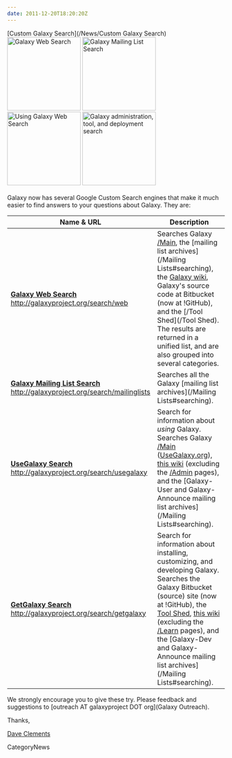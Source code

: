 ```yaml
---
date: 2011-12-20T18:20:20Z
---
```

<div class='newsItemHeader'>[Custom Galaxy Search](/News/Custom Galaxy Search)</div>

<div class='center'>
<a href='http://galaxyproject.org/search/web'><img src='/Images/Logos/GalaxyWebSearch.png' alt='Galaxy Web Search' width="170" /></a> <a href='http://galaxyproject.org/search/mailinglists'><img src='/Images/Logos/GalaxyMailingListSearch.png' alt='Galaxy Mailing List Search' width="170" /></a> <a href='http://galaxyproject.org/search/usegalaxy'><img src='/Images/Logos/UseGalaxySearch.png' alt='Using Galaxy Web Search' width="170" /></a> <a href='http://galaxyproject.org/search/getgalaxy'><img src='/Images/Logos/GetGalaxySearch.png' alt='Galaxy administration, tool, and deployment search' width="170" /></a>
</div>
<br />
Galaxy now has several Google Custom Search engines that make it much easier to find answers to your questions about Galaxy.  They are:

| Name & URL |  Description  | 
| ---------- | ------------ | 
| **[Galaxy Web Search](http://galaxyproject.org/search/web)**<br />http://galaxyproject.org/search/web |  Searches Galaxy [/Main](/Main), the [mailing list archives](/Mailing Lists#searching), the [Galaxy wiki](/FrontPage), Galaxy's source code at Bitbucket (now at !GitHub), and the [/Tool Shed](/Tool Shed).  The results are returned in a unified list, and are also grouped into several categories.  | 
| **[Galaxy Mailing List Search](http://galaxyproject.org/search/mailinglists)**<br />http://galaxyproject.org/search/mailinglists |  Searches all the Galaxy [mailing list archives](/Mailing Lists#searching).   | 
| **[UseGalaxy Search](http://galaxyproject.org/search/usegalaxy)**<br />http://galaxyproject.org/search/usegalaxy |  Search for information about *using* Galaxy.  Searches Galaxy [/Main](/Main) ([UseGalaxy.org](http://usegalaxy.org)), [this wiki](/Learn) (excluding the [/Admin](/Admin) pages), and the [Galaxy-User and Galaxy-Announce mailing list archives](/Mailing Lists#searching).  | 
| **[GetGalaxy Search](http://galaxyproject.org/search/getgalaxy)**<br />http://galaxyproject.org/search/getgalaxy |  Search for information about installing, customizing, and developing Galaxy.  Searches the Galaxy Bitbucket (source) site (now at !GitHub), the [Tool Shed](http://toolshed.g2.bx.psu.edu), [this wiki](/Admin) (excluding the [/Learn](/Learn) pages), and the [Galaxy-Dev and Galaxy-Announce mailing list archives](/Mailing Lists#searching).  | 

We strongly encourage you to give these try.  Please feedback and suggestions to [outreach AT galaxyproject DOT org](Galaxy Outreach).

Thanks,

[Dave Clements](../../../DaveClements)


CategoryNews
